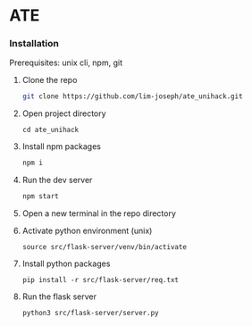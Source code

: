 # ATE

### Installation

Prerequisites: unix cli, npm, git

1. Clone the repo
    ```sh
    git clone https://github.com/lim-joseph/ate_unihack.git
    ```
2. Open project directory
    ```
    cd ate_unihack
    ```
3. Install npm packages
    ```sh
    npm i
    ```
4. Run the dev server
    ```js
    npm start
    ```
5. Open a new terminal in the repo directory

6. Activate python environment (unix)
    ```
    source src/flask-server/venv/bin/activate
    ```
7. Install python packages
    ```
    pip install -r src/flask-server/req.txt
    ```
8. Run the flask server
    ```
    python3 src/flask-server/server.py
    ```
